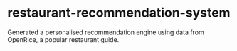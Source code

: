 # restaurant-recommendation-system
Generated a personalised recommendation engine using data from OpenRice, a popular restaurant guide. 
